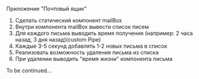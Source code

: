 Приложение "Почтовый ящик"

1. Сделать статический компонент mailBox
2. Внутри компонента mailBox вывести список писем
3. Для каждого письма выводить время получения (например: 2 часа назад, 3 дня назад)(custom Pipe)
4. Каждые 3-5 секунд добавлять 1-2 новых письма в список
5. Реализовать возможность удаления письма из списка
6. При удалении выводить "время жизни" компонента письма

To be continued...